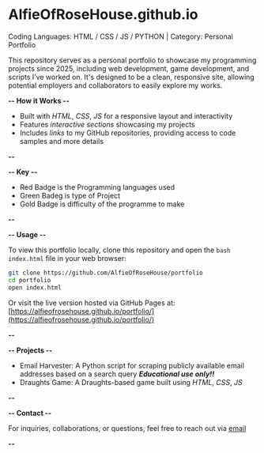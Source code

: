 # AlfieOfRoseHouse.github.io
Coding Languages: HTML / CSS / JS / PYTHON | Category: Personal Portfolio

This repository serves as a personal portfolio to showcase my programming projects since 2025, including web development, game development, and scripts I’ve worked on. It's designed to be a clean, responsive site, allowing potential employers and collaborators to easily explore my works.

**-- How it Works --**

- Built with _HTML_, _CSS_, _JS_ for a responsive layout and interactivity
- Features _interactive sections_ showcasing my projects
- Includes _links_ to my GitHub repositories, providing access to code samples and more details

**--**

**-- Key --**

- Red Badge is the Programming languages used
- Green Badeg is type of Project
- Gold Badge is difficulty of the programme to make

**--**

**-- Usage --**

To view this portfolio locally, clone this repository and open the ```bash index.html``` file in your web browser:
```bash
git clone https://github.com/AlfieOfRoseHouse/portfolio
cd portfolio
open index.html
```
Or visit the live version hosted via GitHub Pages at:
[https://alfieofrosehouse.github.io/portfolio/](https://alfieofrosehouse.github.io/portfolio/)

**--**

**-- Projects --**

- Email Harvester: A Python script for scraping publicly available email addresses based on a search query **_Educational use only!!_**
- Draughts Game: A Draughts-based game built using _HTML_, _CSS_, _JS_

**--**

**-- Contact --**

For inquiries, collaborations, or questions, feel free to reach out via [email](mailto:alfiewpearce@gmail.com)

**--**
